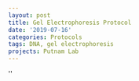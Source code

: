 ```yaml
---
layout: post
title: Gel Electrophoresis Protocol
date: '2019-07-16'
categories: Protocols
tags: DNA, gel electrophoresis
projects: Putnam Lab
---
```



''



